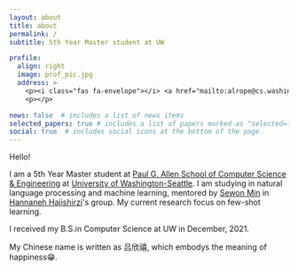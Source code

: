 ```yaml
---
layout: about
title: about
permalink: /
subtitle: 5th Year Master student at UW

profile:
  align: right
  image: prof_pic.jpg
  address: >
    <p><i class="fas fa-envelope"></i> <a href="mailto:alrope@cs.washington.edu">email</a> <i class="fab fa-github"></i> <a href='https://github.com/Alrope123'>github</a> <i class="fab fa-twitter"></i> <a href='https://twitter.com/XinxiLyu'>twitter</a></p>
    <p></p>

news: false  # includes a list of news items
selected_papers: true # includes a list of papers marked as "selected={true}"
social: true  # includes social icons at the bottom of the page
---
```


Hello!

I am a 5th Year Master student at <a href='https://www.cs.washington.edu'>Paul G. Allen School of Computer Science & Engineering</a> at <a href='http://www.washington.edu/'>University of Washington-Seattle</a>. I am studying in natural language processing and machine learning, mentored by <a href='https://shmsw25.github.io/'>Sewon Min</a> in <a href='https://homes.cs.washington.edu/~hannaneh/index.html'>Hannaneh Hajishirzi</a>'s group. My current research focus on few-shot learning.

I received my B.S.in Computer Science at UW in December, 2021.

My Chinese name is written as 吕欣禧, which embodys the meaning of happiness:grin:.
